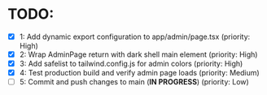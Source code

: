 # TODO:

- [x] 1: Add dynamic export configuration to app/admin/page.tsx (priority: High)
- [x] 2: Wrap AdminPage return with dark shell main element (priority: High)
- [x] 3: Add safelist to tailwind.config.js for admin colors (priority: High)
- [x] 4: Test production build and verify admin page loads (priority: Medium)
- [ ] 5: Commit and push changes to main (**IN PROGRESS**) (priority: Low)
